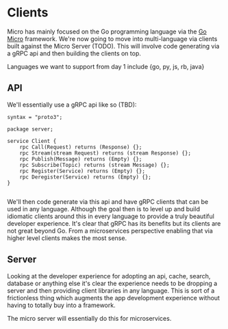 # Clients

Micro has mainly focused on the Go programming language via the [Go Micro](https://github.com/micro/go-micro) framework. We're 
now going to move into multi-language via clients built against the Micro Server (TODO). This will involve code generating 
via a gRPC api and then building the clients on top. 

Languages we want to support from day 1 include {go, py, js, rb, java}

## API

We'll essentially use a gRPC api like so (TBD):

```
syntax = "proto3";

package server;

service Client {
	rpc Call(Request) returns (Response) {};
	rpc Stream(stream Request) returns (stream Response) {};
	rpc Publish(Message) returns (Empty) {};
	rpc Subscribe(Topic) returns (stream Message) {};
	rpc Register(Service) returns (Empty) {};
	rpc Deregister(Service) returns (Empty) {};
}


```

We'll then code generate via this api and have gRPC clients that can be used in any language. Although the goal then 
is to level up and build idiomatic clients around this in every language to provide a truly beautiful developer experience. 
It's clear that gRPC has its benefits but its clients are not great beyond Go. From a microservices perspective 
enabling that via higher level clients makes the most sense.

## Server

Looking at the developer experience for adopting an api, cache, search, database or anything else it's clear the experience 
needs to be dropping a server and then providing client libraries in any language. This is sort of a frictionless thing 
which augments the app development experience without having to totally buy into a framework.

The micro server will essentially do this for microservices. 
